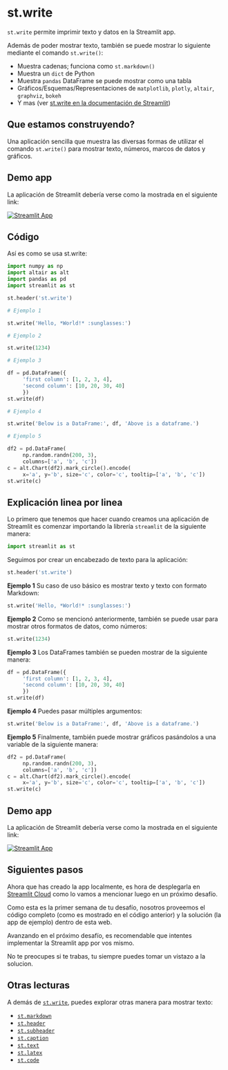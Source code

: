 # st.write

`st.write` permite imprimir texto y datos en la Streamlit app. 

Además de poder mostrar texto, también se puede mostrar lo siguiente mediante el comando `st.write()`:


- Muestra cadenas; funciona como `st.markdown()`
- Muestra un `dict` de Python
- Muestra `pandas` DataFrame se puede mostrar como una tabla
- Gráficos/Esquemas/Representaciones de `matplotlib`, `plotly`, `altair`, `graphviz`, `bokeh`
- Y mas (ver [st.write en la documentación de Streamlit](https://docs.streamlit.io/library/api-reference/write-magic/st.write))

## Que estamos construyendo?

Una aplicación sencilla que muestra las diversas formas de utilizar el comando `st.write()` para mostrar texto, números, marcos de datos y gráficos.

## Demo app

La aplicación de Streamlit debería verse como la mostrada en el siguiente link:

[![Streamlit App](https://static.streamlit.io/badges/streamlit_badge_black_white.svg)](https://share.streamlit.io/dataprofessor/st.write/)

## Código

Así es como se usa st.write:

```python
import numpy as np
import altair as alt
import pandas as pd
import streamlit as st

st.header('st.write')

# Ejemplo 1

st.write('Hello, *World!* :sunglasses:')

# Ejemplo 2

st.write(1234)

# Ejemplo 3

df = pd.DataFrame({
     'first column': [1, 2, 3, 4],
     'second column': [10, 20, 30, 40]
     })
st.write(df)

# Ejemplo 4

st.write('Below is a DataFrame:', df, 'Above is a dataframe.')

# Ejemplo 5

df2 = pd.DataFrame(
     np.random.randn(200, 3),
     columns=['a', 'b', 'c'])
c = alt.Chart(df2).mark_circle().encode(
     x='a', y='b', size='c', color='c', tooltip=['a', 'b', 'c'])
st.write(c)
```

## Explicación linea por linea

Lo primero que tenemos que hacer cuando creamos una aplicación de Streamlit es comenzar importando la librería `streamlit` de la siguiente manera:

```python
import streamlit as st
```

Seguimos por crear un encabezado de texto para la aplicación:

```python
st.header('st.write')
```

**Ejemplo 1**
Su caso de uso básico es mostrar texto y texto con formato Markdown:

```python
st.write('Hello, *World!* :sunglasses:')
```

**Ejemplo 2**
Como se mencionó anteriormente, también se puede usar para mostrar otros formatos de datos, como números:

```python
st.write(1234)
```

**Ejemplo 3**
Los DataFrames también se pueden mostrar de la siguiente manera:

```python
df = pd.DataFrame({
     'first column': [1, 2, 3, 4],
     'second column': [10, 20, 30, 40]
     })
st.write(df)
```

**Ejemplo 4**
Puedes pasar múltiples argumentos:

```python
st.write('Below is a DataFrame:', df, 'Above is a dataframe.')
```

**Ejemplo 5**
Finalmente, también puede mostrar gráficos pasándolos a una variable de la siguiente manera:

```python
df2 = pd.DataFrame(
     np.random.randn(200, 3),
     columns=['a', 'b', 'c'])
c = alt.Chart(df2).mark_circle().encode(
     x='a', y='b', size='c', color='c', tooltip=['a', 'b', 'c'])
st.write(c)
```

## Demo app

La aplicación de Streamlit debería verse como la mostrada en el siguiente link:

[![Streamlit App](https://static.streamlit.io/badges/streamlit_badge_black_white.svg)](https://share.streamlit.io/dataprofessor/st.write/)

## Siguientes pasos

Ahora que has creado la app localmente, es hora de desplegarla en [Streamlit Cloud](https://streamlit.io/cloud) como lo vamos a mencionar luego en un próximo desafío.

Como esta es la primer semana de tu desafío, nosotros proveemos el código completo (como es mostrado en el código anterior) y la solución (la app de ejemplo) dentro de esta web.

Avanzando en el próximo desafío, es recomendable que intentes implementar la Streamlit app por vos mismo.

No te preocupes si te trabas, tu siempre puedes tomar un vistazo a la solucion.

## Otras lecturas

A demás de [`st.write`](https://docs.streamlit.io/library/api-reference/write-magic/st.write), puedes explorar otras manera para mostrar texto:

- [`st.markdown`](https://docs.streamlit.io/library/api-reference/text/st.markdown)
- [`st.header`](https://docs.streamlit.io/library/api-reference/text/st.header)
- [`st.subheader`](https://docs.streamlit.io/library/api-reference/text/st.subheader)
- [`st.caption`](https://docs.streamlit.io/library/api-reference/text/st.caption)
- [`st.text`](https://docs.streamlit.io/library/api-reference/text/st.text)
- [`st.latex`](https://docs.streamlit.io/library/api-reference/text/st.latex)
- [`st.code`](https://docs.streamlit.io/library/api-reference/text/st.code)
